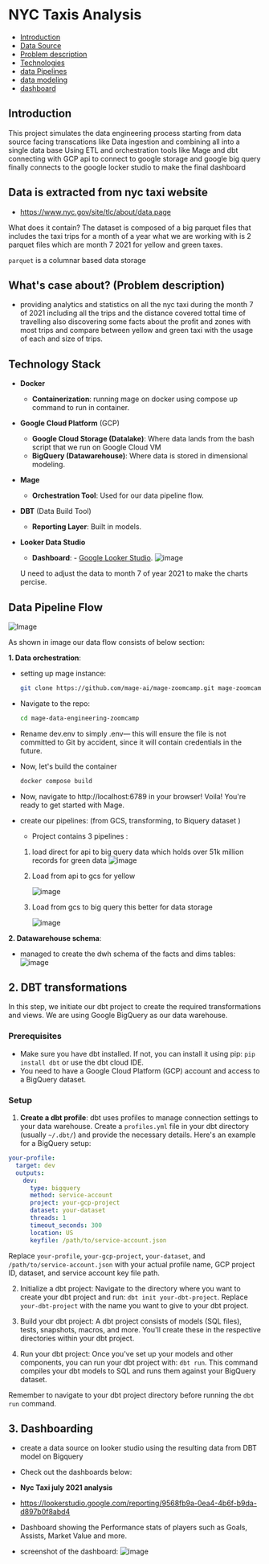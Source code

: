 # NYC Taxis Analysis

- [Introduction](#introduction)
- [Data Source](#data-is-extracted-from-nyc-taxi-website)
- [Problem description](#whats-case-about-problem-description)
- [Technologies](#technology-stack)
- [data Pipelines](#data-pipeline-flow)
- [data modeling](#2-dbt-transformations)
- [dashboard](#3-dashboarding)

## Introduction
This project simulates the data engineering process starting from data source facing transcations like Data ingestion and combining all into a single data base Using ETL and orchestration tools like Mage and dbt connecting with GCP api to connect to google storage and google big query finally connects to the google locker studio to make the final dashboard

## Data is extracted from nyc taxi website
 - https://www.nyc.gov/site/tlc/about/data.page

What does it contain?
The dataset is composed of a big parquet files that includes the taxi trips for a month of a year what we are working with is 2 parquet files which are month 7 2021 for yellow and green taxes.

`parquet` is a columnar based data storage

## What's case about? (Problem description)
- providing analytics and statistics on all the nyc taxi during the month 7 of 2021 including all the trips and the distance covered tottal time of travelling also discovering some facts about the profit and zones with most trips and compare between yellow and green taxi with the usage of each and size of trips.

## Technology Stack

- **Docker**
    - **Containerization**: running mage on docker using compose up command to run in container.

- **Google Cloud Platform** (GCP)
    - **Google Cloud Storage (Datalake)**: Where data lands from the bash script that we run on Google Cloud VM
    - **BigQuery (Datawarehouse)**: Where data is stored in dimensional modeling.

- **Mage**
    - **Orchestration Tool**: Used for our data pipeline flow.

- **DBT** (Data Build Tool)
    - **Reporting Layer**: Built in models.

- **Looker Data Studio** 
    - **Dashboard**: - [Google Looker Studio](https://lookerstudio.google.com/reporting/9568fb9a-0ea4-4b6f-b9da-d897b0f8abd4).
    ![image](./Dashboard.png)

    U need to adjust the data to month 7 of year 2021 to make the charts percise.



## Data Pipeline Flow

![Image](./Workflow.png)

As shown in image our data flow consists of below section:

**1. Data orchestration**:
- setting up mage instance:
    ```bash
    git clone https://github.com/mage-ai/mage-zoomcamp.git mage-zoomcamp
    ```
- Navigate to the repo:
    ```bash
    cd mage-data-engineering-zoomcamp
    ```
- Rename dev.env to simply .env— this will ensure the file is not committed to Git by accident, since it will contain credentials in the future.

- Now, let's build the container
    ```bash
    docker compose build
    ```
- Now, navigate to http://localhost:6789 in your browser! Voila! You're ready to get started with Mage.

- create our pipelines: (from GCS, transforming, to Biquery dataset )

    - Project contains 3 pipelines :

    1. load direct for api to big query data which holds over 51k million records for green data 
        ![image](./Load%20from%20api%20to%20big%20query%20direct.png)

    2. Load from api to gcs for yellow

        ![image](./Load%20api%20to%20gcs.png)
    
    3. Load from gcs to big query this better for data storage

        ![image](./gcs%20to%20bigquery.png)


**2. Datawarehouse schema**:

- managed to create the dwh schema of the facts and dims tables:
    ![image](./data%20model%20.png)
 


## 2. DBT transformations

In this step, we initiate our dbt project to create the required transformations and views. We are using Google BigQuery as our data warehouse.

### Prerequisites

- Make sure you have dbt installed. If not, you can install it using pip: `pip install dbt` or use the dbt cloud IDE.
- You need to have a Google Cloud Platform (GCP) account and access to a BigQuery dataset.

### Setup

1. **Create a dbt profile**: dbt uses profiles to manage connection settings to your data warehouse. Create a `profiles.yml` file in your dbt directory (usually `~/.dbt/`) and provide the necessary details. Here's an example for a BigQuery setup:

```yaml
your-profile:
  target: dev
  outputs:
    dev:
      type: bigquery
      method: service-account
      project: your-gcp-project
      dataset: your-dataset
      threads: 1
      timeout_seconds: 300
      location: US
      keyfile: /path/to/service-account.json
```
Replace `your-profile`, `your-gcp-project`, `your-dataset`, and `/path/to/service-account.json` with your actual profile name, GCP project ID, dataset, and service account key file path.

2. Initialize a dbt project: Navigate to the directory where you want to create your dbt project and run: `dbt init your-dbt-project`. Replace `your-dbt-project` with the name you want to give to your dbt project.

3. Build your dbt project: A dbt project consists of models (SQL files), tests, snapshots, macros, and more. You'll create these in the respective directories within your dbt project.

4. Run your dbt project: Once you've set up your models and other components, you can run your dbt project with: `dbt run`. This command compiles your dbt models to SQL and runs them against your BigQuery dataset.

Remember to navigate to your dbt project directory before running the `dbt run` command.


## 3. Dashboarding
- create a data source on looker studio using the resulting data from DBT model on Bigquery
- Check out the dashboards below:
- **Nyc Taxi july 2021 analysis** 
- https://lookerstudio.google.com/reporting/9568fb9a-0ea4-4b6f-b9da-d897b0f8abd4
- Dashboard showing the Performance stats of players such as Goals, Assists, Market Value and more.

- screenshot of the dashboard:
    ![image](./Dashboard.png)
